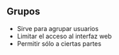 ## Grupos

- Sirve para agrupar usuarios
- Limitar el acceso al interfaz web
 - Permitir sólo a ciertas partes
